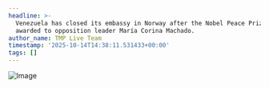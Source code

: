 ```yaml
---
headline: >-
  Venezuela has closed its embassy in Norway after the Nobel Peace Prize was
  awarded to opposition leader María Corina Machado.
author_name: TMP Live Team
timestamp: '2025-10-14T14:38:11.531433+00:00'
tags: []
---
```

![Image](https://i.postimg.cc/DfdNJCHh/IMG-20251014-200630-886.jpg)
